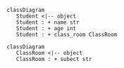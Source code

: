 

```mermaid
classDiagram
   Student <|-- object
   Student : + name str
   Student : + age int
   Student : + class_room ClassRoom
```
        

```mermaid
classDiagram
   ClassRoom <|-- object
   ClassRoom : + subect str
```
        